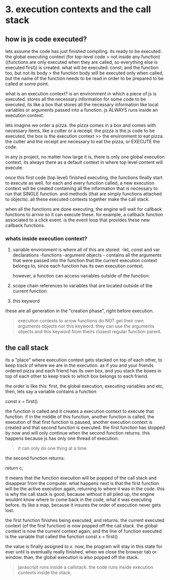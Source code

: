 # 3. execution contexts and the call stack

## how is js code executed?

lets assume the code has just finished compiling. its ready to be executed. the global executing context (for top-level code > not inside any function) ((functions are only executed when they are called, so everything else is executed first)) is created. what will be executed: const, and the function too, but not its body > the function body will be executed only when called, but the name of the function needs to be read in order to be prepared to be called at some point.

what is an execution context?
is an environment in which a piece of js is executed. stores all the necessary information for some code to be executed, its like a box that stores all the necessary information like local variables or arguments passed into a function. js ALWAYS runs inside an execution context.

lets imagine we order a pizza. the pizza comes in a box and comes with necessary items, like a cutter or a receipt. the pizza is the js code to be executed, the box is the execution context >> the environment to eat pizza. the cutter and the receipt are necessary to eat the pizza, or EXECUTE the code.

in any js project, no matter how large it is, there is only one global execution context, its always there as a default context in where top level content will execute.

once this first code (top level) finished executing, the functions finally start to execute as well. for each and every function called, a new execution context will be created containing all the information that is necessary to run that SINGLE function. and methods (that are simply functions attached to objects). all these executed contexts together make the call stack.

when all the functions are done executing, the engine will wait for callback functions to arrive so it can execute these. for example, a callback function associated to a click event. is the event loop that provides these new callback functions.

### whats inside execution context?

1. variable environment
   is where all of this are stored:
   -let, const and var declarations
   -functions
   -argument objects - contains all the arguments that were passed into the function that the current execution context belongs to, since each function has its own execution context.

   however, a function can access variables outside of the function:

2. scope chain
   references to variables that are located outside of the current function

3. this keyword

these are all generation in the "creation phase", right before execution.

> execution contexts to arrow functions do NOT get their own arguments objects nor this keyword. they can use the arguments objects and this keyword from theirs closest regular function parent.

## the call stack

its a "place" where execution context gets stacked on top of each other, to keep track of where we are in the execution. as if you and your friends ordered pizza and each friend has its own box, and you stack the boxes in top of each other to keep track to which box belongs to each friend.

the order is like this: first, the global execution, executing variables and etc, then, lets say a variable contains a function

const x = first()

the function is called and it creates a execution context to execute that function. if in the middle of this function, another function is called, the execution of that first function is paused, another execution context is created and that second function is executed. the first function has stopped by now and will only continue when the second function returns.
this happens because js has only one thread of execution.

> it can only do one thing at a time

the second function returns:

return c;

it means that the function execution will be popped of the call stack and disappear from the computer. what happens next is that the first function will be the active execution again, returning to where it was in the code.
this is why the call stack is good, because without it all piled up, the engine wouldnt know where to come back in the code, what it was executing before. its like a map, because it insures the order of execution never gets lost.

the first function finishes being executed, and returns. the current executed context (of the first function) is now popped off the call stack. the global context is now the current context again, and the line of function executed is the variable that called the function
const x = first()

the value is finally assigned to x. now, the program will stay in this state for ever until is eventually really finished, when we close the browser tab or window. than, the global execution is also popped off the stack.

> javascript runs inside a callstack. the code runs inside execution contexts inside the stack.

